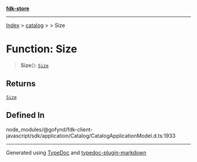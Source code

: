 [**fdk-store**](../../../README.md)
***

[Index](../../../API.md) > [catalog](../../README.md) > [<internal>](../README.md) > Size

# Function: Size

> **Size**(): [`Size`](../type-aliases/type-alias.Size.md)

## Returns

[`Size`](../type-aliases/type-alias.Size.md)

## Defined In

node\_modules/@gofynd/fdk-client-javascript/sdk/application/Catalog/CatalogApplicationModel.d.ts:1933

***
Generated using [TypeDoc](https://typedoc.org/) and [typedoc-plugin-markdown](https://www.npmjs.com/package/typedoc-plugin-markdown)
